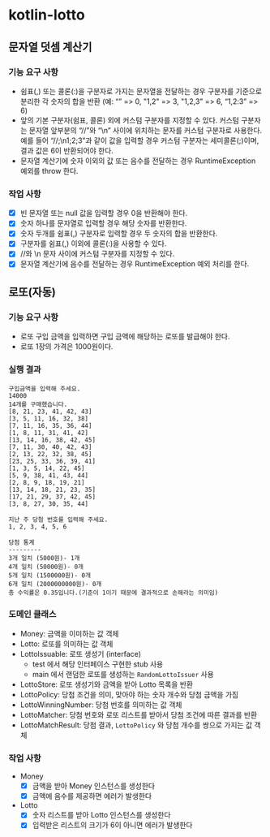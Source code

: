 # kotlin-lotto

## 문자열 덧셈 계산기

### 기능 요구 사항

- 쉼표(,) 또는 콜론(:)을 구분자로 가지는 문자열을 전달하는 경우 구분자를 기준으로 분리한 각 숫자의 합을 반환 (예: “” => 0, "1,2" => 3, "1,2,3" => 6, “1,2:3” => 6)
- 앞의 기본 구분자(쉼표, 콜론) 외에 커스텀 구분자를 지정할 수 있다. 커스텀 구분자는 문자열 앞부분의 “//”와 “\n” 사이에 위치하는 문자를 커스텀 구분자로 사용한다. 예를 들어 “//;\n1;2;3”과
  같이 값을 입력할 경우 커스텀 구분자는 세미콜론(;)이며, 결과 값은 6이 반환되어야 한다.
- 문자열 계산기에 숫자 이외의 값 또는 음수를 전달하는 경우 RuntimeException 예외를 throw 한다.

### 작업 사항

- [x] 빈 문자열 또는 null 값을 입력할 경우 0을 반환해야 한다.
- [x] 숫자 하나를 문자열로 입력할 경우 해당 숫자를 반환한다.
- [x] 숫자 두개를 쉼표(,) 구분자로 입력할 경우 두 숫자의 합을 반환한다.
- [x] 구분자를 쉼표(,) 이외에 콜론(:)을 사용할 수 있다.
- [x] //와 \\n 문자 사이에 커스텀 구분자를 지정할 수 있다.
- [x] 문자열 계산기에 음수를 전달하는 경우 RuntimeException 예외 처리를 한다.

## 로또(자동)

### 기능 요구 사항

- 로또 구입 금액을 입력하면 구입 금액에 해당하는 로또를 발급해야 한다.
- 로또 1장의 가격은 1000원이다.

### 실행 결과

```
구입금액을 입력해 주세요.
14000
14개를 구매했습니다.
[8, 21, 23, 41, 42, 43]
[3, 5, 11, 16, 32, 38]
[7, 11, 16, 35, 36, 44]
[1, 8, 11, 31, 41, 42]
[13, 14, 16, 38, 42, 45]
[7, 11, 30, 40, 42, 43]
[2, 13, 22, 32, 38, 45]
[23, 25, 33, 36, 39, 41]
[1, 3, 5, 14, 22, 45]
[5, 9, 38, 41, 43, 44]
[2, 8, 9, 18, 19, 21]
[13, 14, 18, 21, 23, 35]
[17, 21, 29, 37, 42, 45]
[3, 8, 27, 30, 35, 44]

지난 주 당첨 번호를 입력해 주세요.
1, 2, 3, 4, 5, 6

당첨 통계
---------
3개 일치 (5000원)- 1개
4개 일치 (50000원)- 0개
5개 일치 (1500000원)- 0개
6개 일치 (2000000000원)- 0개
총 수익률은 0.35입니다.(기준이 1이기 때문에 결과적으로 손해라는 의미임)
```

### 도메인 클래스

- Money: 금액을 이미하는 값 객체
- Lotto: 로또를 의미하는 값 객체
- LottoIssuable: 로또 생성기 (interface)
    - test 에서 해당 인터페이스 구현한 stub 사용
    - main 에서 랜덤한 로또를 생성하는 `RandomLottoIssuer` 사용
- LottoStore: 로또 생성기와 금액을 받아 Lotto 목록을 반환
- LottoPolicy: 당첨 조건을 의미, 맞아야 하는 숫자 개수와 당첨 금액을 가짐
- LottoWinningNumber: 당첨 번호를 의미하는 값 객체
- LottoMatcher: 당첨 번호와 로또 리스트를 받아서 당첨 조건에 따른 결과를 반환
- LottoMatchResult: 당첨 결과, `LottoPolicy` 와 당첨 개수를 쌍으로 가지는 값 객체

### 작업 사항

- Money
    - [x] 금액을 받아 Money 인스턴스를 생성한다
    - [x] 금액에 음수를 제공하면 에러가 발생한다
- Lotto
    - [x] 숫자 리스트를 받아 Lotto 인스턴스를 생성한다
    - [x] 입력받은 리스트의 크기가 6이 아니면 에러가 발생한다
